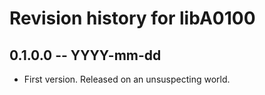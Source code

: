 # Revision history for libA0100

## 0.1.0.0 -- YYYY-mm-dd

* First version. Released on an unsuspecting world.
